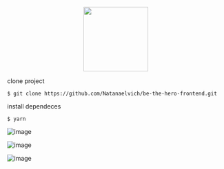 
<p align='center'>
  <img height='150' src='https://user-images.githubusercontent.com/52014318/77575234-05dfab80-6eb2-11ea-8a79-61b5fb0bc943.png' />
  </p>




clone project

`$ git clone https://github.com/Natanaelvich/be-the-hero-frontend.git`

install dependeces

`$ yarn`

![image](https://user-images.githubusercontent.com/52014318/77597354-5e786e00-6edd-11ea-9b2a-1b34b23482cc.png)

![image](https://user-images.githubusercontent.com/52014318/77597382-751ec500-6edd-11ea-86cc-ebe061cab8e2.png)

![image](https://user-images.githubusercontent.com/52014318/77597411-89fb5880-6edd-11ea-9c5e-8471ca228292.png)
